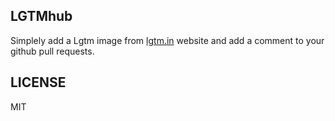## LGTMhub


Simplely add a Lgtm image from [lgtm.in](www.lgtm.in) website and add a comment to your github pull requests.


## LICENSE
MIT

